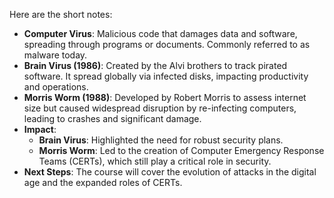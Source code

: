 Here are the short notes:

- **Computer Virus**: Malicious code that damages data and software, spreading through programs or documents. Commonly referred to as malware today.
- **Brain Virus (1986)**: Created by the Alvi brothers to track pirated software. It spread globally via infected disks, impacting productivity and operations.
- **Morris Worm (1988)**: Developed by Robert Morris to assess internet size but caused widespread disruption by re-infecting computers, leading to crashes and significant damage.
- **Impact**:
  - **Brain Virus**: Highlighted the need for robust security plans.
  - **Morris Worm**: Led to the creation of Computer Emergency Response Teams (CERTs), which still play a critical role in security.
- **Next Steps**: The course will cover the evolution of attacks in the digital age and the expanded roles of CERTs.